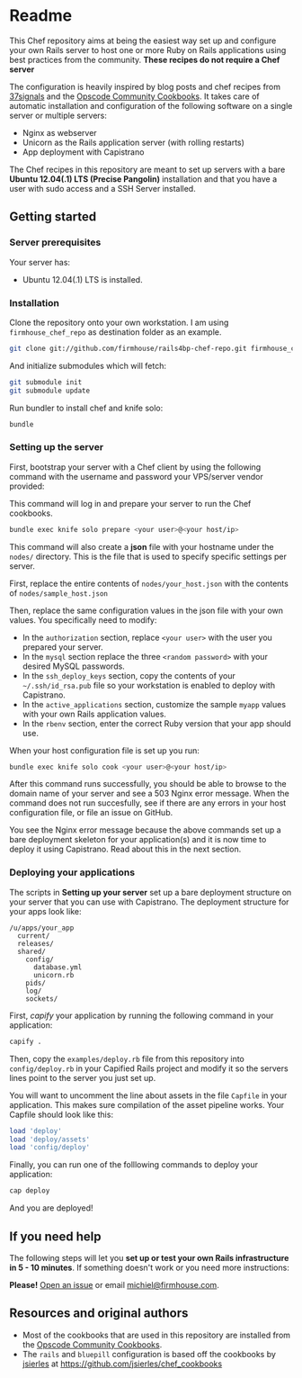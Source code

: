 Readme
======

This Chef repository aims at being the easiest way set up and configure your own Rails server
to host one or more Ruby on Rails applications using best
practices from the community. **These recipes do not require a Chef server**

The configuration is heavily inspired by blog posts and chef recipes
from [37signals](http://37signals.com) and the
[Opscode Community Cookbooks](http://community.opscode.com). It takes
care of automatic installation and configuration of the following software
on a single server or multiple servers:

* Nginx as webserver
* Unicorn as the Rails application server (with rolling restarts)
* App deployment with Capistrano

The Chef recipes in this repository are meant to set up servers with a bare
**Ubuntu 12.04(.1) LTS (Precise Pangolin)** installation and that you have a user
with sudo access and a SSH Server installed.

## Getting started

### Server prerequisites

Your server has:

* Ubuntu 12.04(.1) LTS is installed.

### Installation

Clone the repository onto your own workstation. I am using ```firmhouse_chef_repo``` as
destination folder as an example.

```sh
git clone git://github.com/firmhouse/rails4bp-chef-repo.git firmhouse_chef_repo
```

And initialize submodules which will fetch:

```sh
git submodule init
git submodule update
```

Run bundler to install chef and knife solo:

```sh
bundle
```

### Setting up the server

First, bootstrap your server with a Chef client by using the following command
with the username and password your VPS/server vendor provided:

This command will log in and prepare your server to run the Chef cookbooks.

```sh
bundle exec knife solo prepare <your user>@<your host/ip>
```

This command will also create a **json** file with your hostname under the `nodes/`
directory. This is the file that is used to specify specific settings per
server.

First, replace the entire contents of `nodes/your_host.json` with the contents of
`nodes/sample_host.json`

Then, replace the same configuration values in the json file with your own values.
You specifically need to modify:

* In the `authorization` section, replace `<your user>` with the user you prepared your server.
* In the `mysql` section replace the three `<random password>` with your desired MySQL passwords.
* In the `ssh_deploy_keys` section, copy the contents of your `~/.ssh/id_rsa.pub` file so your workstation is enabled to deploy with Capistrano.
* In the `active_applications` section, customize the sample `myapp` values with your own Rails application values.
* In the `rbenv` section, enter the correct Ruby version that your app should use.

When your host configuration file is set up you run:

```sh
bundle exec knife solo cook <your user>@<your host/ip>
```

After this command runs successfully, you should be able to browse to the
domain name of your server and see a 503 Nginx error message. When the
command does not run succesfully, see if there are any errors in your host
configuration file, or file an issue on GitHub.

You see the Nginx error message because the above commands set up a bare deployment skeleton for your
application(s) and it is now time to deploy it using Capistrano. Read about this in the next section.

### Deploying your applications

The scripts in **Setting up your server** set up a bare deployment structure on your
server that you can use with Capistrano. The deployment structure for your
apps look like:

```
/u/apps/your_app
  current/
  releases/
  shared/
    config/
      database.yml
      unicorn.rb
    pids/
    log/
    sockets/
```

First, *capify* your application by running the following command in your application:

```sh
capify .
```

Then, copy the ```examples/deploy.rb``` file from this repository into
```config/deploy.rb``` in your Capified Rails project and modify it
so the servers lines point to the server you just set up.

You will want to uncomment the line about assets in the file `Capfile` in your
application. This makes sure compilation of the asset pipeline works. Your
Capfile should look like this:

```ruby
load 'deploy'
load 'deploy/assets'
load 'config/deploy'
```

Finally, you can run one of the folllowing commands to deploy your application:

```sh
cap deploy
```

And you are deployed!

## If you need help

The following steps will let you **set up or test your own Rails infrastructure
in 5 - 10 minutes**. If something doesn't work or you need more instructions:

**Please!** [Open an issue](https://github.com/firmhouse/rails4bp-chef-repo/issues) or email [michiel@firmhouse.com](mailto:michiel@firmhouse.com).

## Resources and original authors

* Most of the cookbooks that are used in this repository are installed from the [Opscode Community Cookbooks](http://community.opscode.com).
* The `rails` and `bluepill` configuration is based off the cookbooks by [jsierles](https://github.com/jsierles) at https://github.com/jsierles/chef_cookbooks
